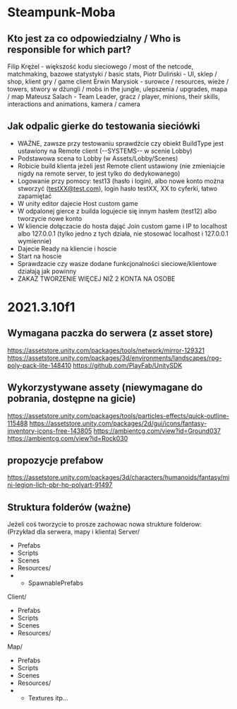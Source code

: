 # Steampunk-Moba

## Kto jest za co odpowiedzialny / Who is responsible for which part?

Filip Krężel - większość kodu sieciowego / most of the netcode, matchmaking, bazowe statystyki / basic stats, 
Piotr Duliński - UI, sklep / shop, klient gry / game client
Erwin Marysiok - surowce / resources, wieże / towers, stwory w dżungli / mobs in the jungle, ulepszenia / upgrades, mapa / map
Mateusz Salach - Team Leader, gracz / player, minions, their skills, interactions and animations, kamera / camera

## Jak odpalic gierke do testowania sieciówki
 - WAŻNE, zawsze przy testowaniu sprawdźcie czy obiekt BuildType jest ustawiony na Remote client (--SYSTEMS-- w scenie Lobby)
 - Podstawowa scena to Lobby (w Assets/Lobby/Scenes)
 - Robicie build klienta jeżeli jest Remote client ustawiony (nie zmieniajcie nigdy na remote server, to jest tylko do dedykowanego)
 - Logowanie przy pomocy: test13 (hasło i login), albo nowe konto można stworzyć (testXX@test.com), login hasło testXX, XX to cyferki, łatwo zapamiętać
 - W unity editor dajecie Host custom game
 - W odpalonej gierce z builda logujecie się innym hasłem (test12) albo tworzycie nowe konto 
 - W kliencie dołączacie do hosta dająć Join custom game i IP to localhost albo 127.0.0.1 (tylko jedno z tych działa, nie stosować localhost i 127.0.0.1 wymiennie)
 - Dajecie Ready na kliencie i hoscie
 - Start na hoscie
 - Sprawdzacie czy wasze dodane funkcjonalności sieciowe/klientowe działają jak powinny
 - ZAKAZ TWORZENIE WIĘCEJ NIŻ 2 KONTA NA OSOBE
 

# 2021.3.10f1

## Wymagana paczka do serwera (z asset store)
https://assetstore.unity.com/packages/tools/network/mirror-129321
https://assetstore.unity.com/packages/3d/environments/landscapes/rpg-poly-pack-lite-148410
https://github.com/PlayFab/UnitySDK

## Wykorzystywane assety (niewymagane do pobrania, dostępne na gicie)
https://assetstore.unity.com/packages/tools/particles-effects/quick-outline-115488
https://assetstore.unity.com/packages/2d/gui/icons/fantasy-inventory-icons-free-143805
https://ambientcg.com/view?id=Ground037
https://ambientcg.com/view?id=Rock030

## propozycje prefabow
https://assetstore.unity.com/packages/3d/characters/humanoids/fantasy/mini-legion-lich-pbr-hp-polyart-91497

## Struktura folderów (ważne)
Jeżeli coś tworzycie to prosze zachowac nowa strukture folderow:
(Przykład dla serwera, mapy i klienta)
Server/
- Prefabs
- Scripts
- Scenes
- Resources/
- - SpawnablePrefabs

Client/
- Prefabs
- Scripts
- Scenes
- Resources/

Map/
- Prefabs
- Scripts
- Scenes
- Resources/
- - Textures
itp...
